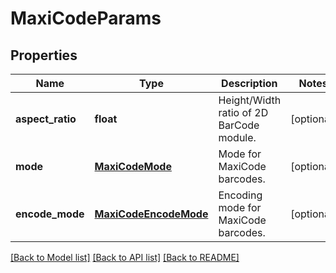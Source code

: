 # MaxiCodeParams

## Properties
Name | Type | Description | Notes
------------ | ------------- | ------------- | -------------
**aspect_ratio** | **float** | Height/Width ratio of 2D BarCode module. | [optional] 
**mode** | [**MaxiCodeMode**](MaxiCodeMode.md) | Mode for MaxiCode barcodes. | [optional] 
**encode_mode** | [**MaxiCodeEncodeMode**](MaxiCodeEncodeMode.md) | Encoding mode for MaxiCode barcodes. | [optional] 

[[Back to Model list]](../README.md#documentation-for-models) [[Back to API list]](../README.md#documentation-for-api-endpoints) [[Back to README]](../README.md)


